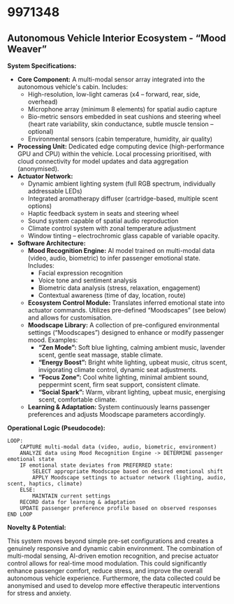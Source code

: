 # 9971348

## Autonomous Vehicle Interior Ecosystem - “Mood Weaver”

**System Specifications:**

*   **Core Component:** A multi-modal sensor array integrated into the autonomous vehicle's cabin. Includes:
    *   High-resolution, low-light cameras (x4 – forward, rear, side, overhead)
    *   Microphone array (minimum 8 elements) for spatial audio capture
    *   Bio-metric sensors embedded in seat cushions and steering wheel (heart rate variability, skin conductance, subtle muscle tension – optional)
    *   Environmental sensors (cabin temperature, humidity, air quality)
*   **Processing Unit:** Dedicated edge computing device (high-performance GPU and CPU) within the vehicle.  Local processing prioritised, with cloud connectivity for model updates and data aggregation (anonymised).
*   **Actuator Network:**
    *   Dynamic ambient lighting system (full RGB spectrum, individually addressable LEDs)
    *   Integrated aromatherapy diffuser (cartridge-based, multiple scent options)
    *   Haptic feedback system in seats and steering wheel
    *   Sound system capable of spatial audio reproduction
    *   Climate control system with zonal temperature adjustment
    *   Window tinting – electrochromic glass capable of variable opacity.
*   **Software Architecture:**
    *   **Mood Recognition Engine:** AI model trained on multi-modal data (video, audio, biometric) to infer passenger emotional state.  Includes:
        *   Facial expression recognition
        *   Voice tone and sentiment analysis
        *   Biometric data analysis (stress, relaxation, engagement)
        *   Contextual awareness (time of day, location, route)
    *   **Ecosystem Control Module:**  Translates inferred emotional state into actuator commands. Utilizes pre-defined “Moodscapes” (see below) and allows for customisation.
    *   **Moodscape Library:** A collection of pre-configured environmental settings (“Moodscapes”) designed to enhance or modify passenger mood. Examples:
        *   **“Zen Mode”:** Soft blue lighting, calming ambient music, lavender scent, gentle seat massage, stable climate.
        *   **“Energy Boost”:** Bright white lighting, upbeat music, citrus scent, invigorating climate control, dynamic seat adjustments.
        *   **“Focus Zone”:** Cool white lighting, minimal ambient sound, peppermint scent, firm seat support, consistent climate.
        *   **“Social Spark”:** Warm, vibrant lighting, upbeat music, energising scent, comfortable climate.
    *   **Learning & Adaptation:** System continuously learns passenger preferences and adjusts Moodscape parameters accordingly.

**Operational Logic (Pseudocode):**

```
LOOP:
    CAPTURE multi-modal data (video, audio, biometric, environment)
    ANALYZE data using Mood Recognition Engine -> DETERMINE passenger emotional state
    IF emotional state deviates from PREFERRED state:
        SELECT appropriate Moodscape based on desired emotional shift
        APPLY Moodscape settings to actuator network (lighting, audio, scent, haptics, climate)
    ELSE:
        MAINTAIN current settings
    RECORD data for learning & adaptation
    UPDATE passenger preference profile based on observed responses
END LOOP
```

**Novelty & Potential:**

This system moves beyond simple pre-set configurations and creates a genuinely responsive and dynamic cabin environment.  The combination of multi-modal sensing, AI-driven emotion recognition, and precise actuator control allows for real-time mood modulation. This could significantly enhance passenger comfort, reduce stress, and improve the overall autonomous vehicle experience.  Furthermore, the data collected could be anonymised and used to develop more effective therapeutic interventions for stress and anxiety.